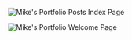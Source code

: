![Mike's Portfolio Posts Index Page](https://photos-5.dropbox.com/t/0/AABnjUbPGncTPEXriCeFkoJuG-rCwlQdFqtM49j1vVKWbQ/12/8703035/png/1024x768/3/1389866400/0/2/portfolio_screenshot_2.png/IFu7v9KvS1iRDlKxrF7G43vqDjzAmCHOjKWyAC5MiIo)

![Mike's Portfolio Welcome Page](https://photos-2.dropbox.com/t/0/AAAqmy8J7hFC8JFh1Ff73BhTLGn3gtN2aU9jaRuAZ9N-wA/12/8703035/png/32x32/3/_/1/2/portfolio_screenshot.png/C5A1dyqGENCOueSLaBuz_GEO9D1r3yQnYL23aBKkthY?size=1024x768)
